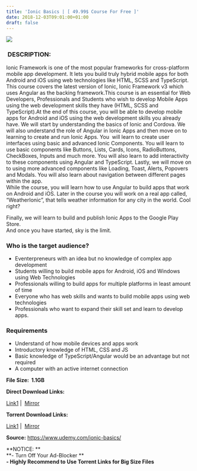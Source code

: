 ```yaml
---
title: 'Ionic Basics | [ 49.99$ Course For Free ]'
date: 2018-12-03T09:01:00+01:00
draft: false
---
```


  

[![](https://3.bp.blogspot.com/-H48a_6FBILQ/XATiC6Pc_FI/AAAAAAAAAWU/jdceTas7_9QbilbFIN-l2tqiGKtkz0nQQCLcBGAs/s640/Ionic-Basics.jpg)](https://3.bp.blogspot.com/-H48a_6FBILQ/XATiC6Pc_FI/AAAAAAAAAWU/jdceTas7_9QbilbFIN-l2tqiGKtkz0nQQCLcBGAs/s1600/Ionic-Basics.jpg)

###  DESCRIPTION:

Ionic Framework is one of the most popular frameworks for cross-platform mobile app development. It lets you build truly hybrid mobile apps for both Android and iOS using web technologies like HTML, SCSS and TypeScript. This course covers the latest version of Ionic, Ionic Framework v3 which uses Angular as the backing framework.This course is an essential for Web Developers, Professionals and Students who wish to develop Mobile Apps using the web development skills they have (HTML, SCSS and TypeScript).At the end of this course, you will be able to develop mobile apps for Android and iOS using the web development skills you already have. We will start by understanding the basics of Ionic and Cordova. We will also understand the role of Angular in Ionic Apps and then move on to learning to create and run Ionic Apps. You  will learn to create user interfaces using basic and advanced Ionic Components. You will learn to use basic components like Buttons, Lists, Cards, Icons, RadioButtons, CheckBoxes, Inputs and much more. You will also learn to add interactivity to these components using Angular and TypeScript. Lastly, we will move on to using more advanced components like Loading, Toast, Alerts, Popovers and Modals. You will also learn about navigation between different pages within the app.  
While the course, you will learn how to use Angular to build apps that work on Android and iOS. Later in the course you will work on a real app called, “WeatherIonic”, that tells weather information for any city in the world. Cool right?  

Finally, we will learn to build and publish Ionic Apps to the Google Play Store.  
And once you have started, sky is the limit.  

### Who is the target audience?

*   Eventerpreneurs with an idea but no knowledge of complex app development
*   Students willing to build mobile apps for Android, iOS and Windows using Web Technologies
*   Professionals willing to build apps for multiple platforms in least amount of time
*   Everyone who has web skills and wants to build mobile apps using web technologies
*   Professionals who want to expand their skill set and learn to develop apps.

### Requirements

*   Understand of how mobile devices and apps work
*   Introductory knowledge of HTML, CSS and JS
*   Basic knowledge of TypeScript/Angular would be an advantage but not required
*   A computer with an active internet connection

**File Size:  1.1GB**

**Direct Download Links:**

 [Link1](http://arthikgyan.com/IonicBasicslink1) |  [Mirror](http://arthikgyan.com/IonicBasicslink2)  

**Torrent Download Links:**

 [Link1](http://arthikgyan.com/IonicBasicstorrent1) |  [Mirror](http://arthikgyan.com/IonicBasicstorrent2)

  
**Source:** https://www.udemy.com/ionic-basics/  
  
  
**NOTICE: **  
**\- Turn Off Your Ad-Blocker **  
**\- Highly Recommend to Use Torrent Links for Big Size Files**